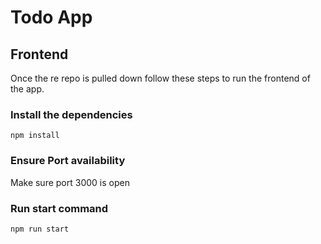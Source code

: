 # Todo App 

## Frontend

Once the re repo is pulled down follow these steps to run the frontend of the
app.

### Install the dependencies
`npm install`


### Ensure Port availability
Make sure port 3000 is open

### Run start command
`npm run start`
